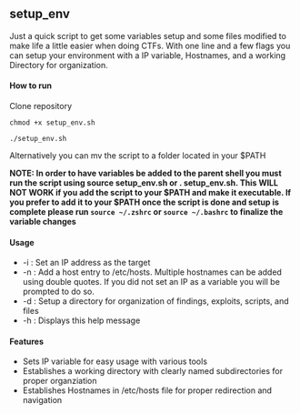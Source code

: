 ## setup_env

Just a quick script to get some variables setup and some files modified to make life a little easier when doing CTFs. With one line and a few flags you can setup your environment with a IP variable, Hostnames, and a working Directory for organization.

#### How to run

Clone repository

`chmod +x setup_env.sh`

`./setup_env.sh`

Alternatively you can mv the script to a folder located in your $PATH

**NOTE: In order to have variables be added to the parent shell you must run the script using source setup_env.sh or . setup_env.sh. This WILL NOT WORK if you add the script to your $PATH and make it executable. If you prefer to add it to your $PATH once the script is done and setup is complete please run `source ~/.zshrc` or `source ~/.bashrc` to finalize the variable changes**

#### Usage

-  -i :   Set an IP address as the target
-  -n :   Add a host entry to /etc/hosts. Multiple hostnames can be added using double quotes. If you did not set an IP as a variable you will be prompted to do so. 
-  -d :   Setup a directory for organization of findings, exploits, scripts, and files
-  -h :   Displays this help message

#### Features

- Sets IP variable for easy usage with various tools
- Establishes a working directory with clearly named subdirectories for proper organziation
- Establishes Hostnames in /etc/hosts file for proper redirection and navigation